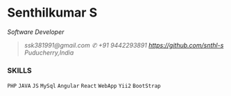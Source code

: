 # Senthilkumar S
*Software Developer*
> _ssk381991@gmail.com_  _✆ +91 9442293891_  _https://github.com/snthl-s_  _Puducherry,India_

### SKILLS
`PHP` `JAVA` `JS` `MySql` `Angular` `React` `WebApp` `Yii2` `BootStrap`







